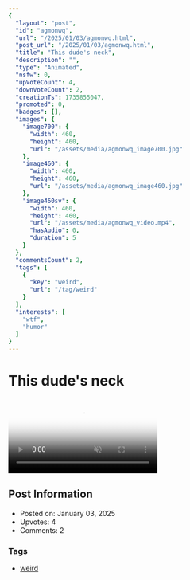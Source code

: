 ```yaml
---
{
  "layout": "post",
  "id": "agmonwq",
  "url": "/2025/01/03/agmonwq.html",
  "post_url": "/2025/01/03/agmonwq.html",
  "title": "This dude's neck",
  "description": "",
  "type": "Animated",
  "nsfw": 0,
  "upVoteCount": 4,
  "downVoteCount": 2,
  "creationTs": 1735855047,
  "promoted": 0,
  "badges": [],
  "images": {
    "image700": {
      "width": 460,
      "height": 460,
      "url": "/assets/media/agmonwq_image700.jpg"
    },
    "image460": {
      "width": 460,
      "height": 460,
      "url": "/assets/media/agmonwq_image460.jpg"
    },
    "image460sv": {
      "width": 460,
      "height": 460,
      "url": "/assets/media/agmonwq_video.mp4",
      "hasAudio": 0,
      "duration": 5
    }
  },
  "commentsCount": 2,
  "tags": [
    {
      "key": "weird",
      "url": "/tag/weird"
    }
  ],
  "interests": [
    "wtf",
    "humor"
  ]
}
---
```


# This dude's neck

<video controls playsinline loop muted poster="/assets/media/agmonwq_image460.jpg">
  <source src="/assets/media/agmonwq_video.mp4" type="video/mp4">
  Your browser does not support the video tag.
</video>

## Post Information

- Posted on: January 03, 2025
- Upvotes: 4
- Comments: 2

### Tags

- [weird](/tag/weird)
